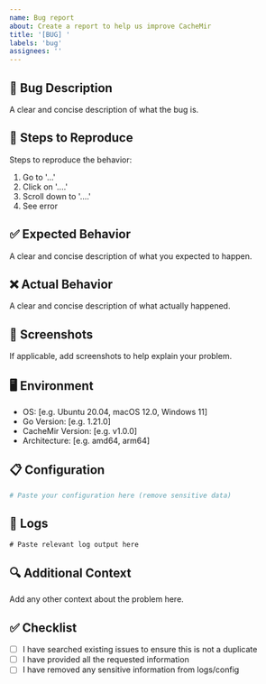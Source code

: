 ```yaml
---
name: Bug report
about: Create a report to help us improve CacheMir
title: '[BUG] '
labels: 'bug'
assignees: ''
---
```


## 🐛 Bug Description
A clear and concise description of what the bug is.

## 🔄 Steps to Reproduce
Steps to reproduce the behavior:
1. Go to '...'
2. Click on '....'
3. Scroll down to '....'
4. See error

## ✅ Expected Behavior
A clear and concise description of what you expected to happen.

## ❌ Actual Behavior
A clear and concise description of what actually happened.

## 📸 Screenshots
If applicable, add screenshots to help explain your problem.

## 🖥️ Environment
- OS: [e.g. Ubuntu 20.04, macOS 12.0, Windows 11]
- Go Version: [e.g. 1.21.0]
- CacheMir Version: [e.g. v1.0.0]
- Architecture: [e.g. amd64, arm64]

## 📋 Configuration
```yaml
# Paste your configuration here (remove sensitive data)
```

## 📝 Logs
```
# Paste relevant log output here
```

## 🔍 Additional Context
Add any other context about the problem here.

## ✅ Checklist
- [ ] I have searched existing issues to ensure this is not a duplicate
- [ ] I have provided all the requested information
- [ ] I have removed any sensitive information from logs/config
